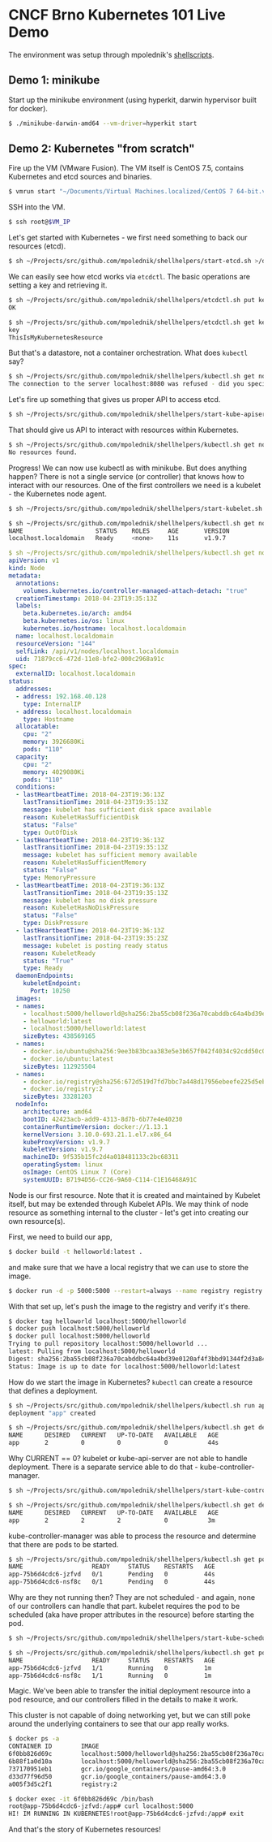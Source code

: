 # CNCF Brno Kubernetes 101 Live Demo

The environment was setup through mpolednik's [shellscripts](https://github.com/mpolednik/shellhelpers).

## Demo 1: minikube

Start up the minikube environment (using hyperkit, darwin hypervisor built for docker).

```bash
$ ./minikube-darwin-amd64 --vm-driver=hyperkit start
```

## Demo 2: Kubernetes "from scratch"

Fire up the VM (VMware Fusion). The VM itself is CentOS 7.5, contains Kubernetes and etcd sources and binaries.

```bash
$ vmrun start "~/Documents/Virtual Machines.localized/CentOS 7 64-bit.vmwarevm/CentOS 7 64-bit.vmx" nogui
```

SSH into the VM.

```bash
$ ssh root@$VM_IP
```

Let's get started with Kubernetes - we first need something to back our resources (etcd).

```bash
$ sh ~/Projects/src/github.com/mpolednik/shellhelpers/start-etcd.sh >/dev/null 2>&1 &
```

We can easily see how etcd works via `etcdctl`. The basic operations are setting a key and retrieving it.

```bash
$ sh ~/Projects/src/github.com/mpolednik/shellhelpers/etcdctl.sh put key ThisIsMyKubernetesResource
OK

$ sh ~/Projects/src/github.com/mpolednik/shellhelpers/etcdctl.sh get key
key
ThisIsMyKubernetesResource
```

But that's a datastore, not a container orchestration. What does `kubectl` say?

```bash
$ sh ~/Projects/src/github.com/mpolednik/shellhelpers/kubectl.sh get nodes
The connection to the server localhost:8080 was refused - did you specify the right host or port?
```

Let's fire up something that gives us proper API to access etcd.

```bash
$ sh ~/Projects/src/github.com/mpolednik/shellhelpers/start-kube-apiserver.sh >/dev/null 2>&1 &
```

That should give us API to interact with resources within Kubernetes.

```bash
$ sh ~/Projects/src/github.com/mpolednik/shellhelpers/kubectl.sh get nodes
No resources found.
```

Progress! We can now use kubectl as with minikube. But does anything happen? There is not a single service (or controller) that knows how to interact with our resources. One of the first controllers we need is a kubelet - the Kubernetes node agent.

```bash
$ sh ~/Projects/src/github.com/mpolednik/shellhelpers/start-kubelet.sh >/dev/null 2>&1 &
```

```bash
$ sh ~/Projects/src/github.com/mpolednik/shellhelpers/kubectl.sh get nodes
NAME                    STATUS    ROLES     AGE       VERSION
localhost.localdomain   Ready     <none>    11s       v1.9.7
```

```yaml
$ sh ~/Projects/src/github.com/mpolednik/shellhelpers/kubectl.sh get nodes localhost.localdomain -o yaml
apiVersion: v1
kind: Node
metadata:
  annotations:
    volumes.kubernetes.io/controller-managed-attach-detach: "true"
  creationTimestamp: 2018-04-23T19:35:13Z
  labels:
    beta.kubernetes.io/arch: amd64
    beta.kubernetes.io/os: linux
    kubernetes.io/hostname: localhost.localdomain
  name: localhost.localdomain
  resourceVersion: "144"
  selfLink: /api/v1/nodes/localhost.localdomain
  uid: 71879cc6-472d-11e8-bfe2-000c2968a91c
spec:
  externalID: localhost.localdomain
status:
  addresses:
  - address: 192.168.40.128
    type: InternalIP
  - address: localhost.localdomain
    type: Hostname
  allocatable:
    cpu: "2"
    memory: 3926680Ki
    pods: "110"
  capacity:
    cpu: "2"
    memory: 4029080Ki
    pods: "110"
  conditions:
  - lastHeartbeatTime: 2018-04-23T19:36:13Z
    lastTransitionTime: 2018-04-23T19:35:13Z
    message: kubelet has sufficient disk space available
    reason: KubeletHasSufficientDisk
    status: "False"
    type: OutOfDisk
  - lastHeartbeatTime: 2018-04-23T19:36:13Z
    lastTransitionTime: 2018-04-23T19:35:13Z
    message: kubelet has sufficient memory available
    reason: KubeletHasSufficientMemory
    status: "False"
    type: MemoryPressure
  - lastHeartbeatTime: 2018-04-23T19:36:13Z
    lastTransitionTime: 2018-04-23T19:35:13Z
    message: kubelet has no disk pressure
    reason: KubeletHasNoDiskPressure
    status: "False"
    type: DiskPressure
  - lastHeartbeatTime: 2018-04-23T19:36:13Z
    lastTransitionTime: 2018-04-23T19:35:23Z
    message: kubelet is posting ready status
    reason: KubeletReady
    status: "True"
    type: Ready
  daemonEndpoints:
    kubeletEndpoint:
      Port: 10250
  images:
  - names:
    - localhost:5000/helloworld@sha256:2ba55cb08f236a70cabddbc64a4bd39e0120af4f3bbd91344f2d3a84309eeba1
    - helloworld:latest
    - localhost:5000/helloworld:latest
    sizeBytes: 438569165
  - names:
    - docker.io/ubuntu@sha256:9ee3b83bcaa383e5e3b657f042f4034c92cdd50c03f73166c145c9ceaea9ba7c
    - docker.io/ubuntu:latest
    sizeBytes: 112925504
  - names:
    - docker.io/registry@sha256:672d519d7fd7bbc7a448d17956ebeefe225d5eb27509d8dc5ce67ecb4a0bce54
    - docker.io/registry:2
    sizeBytes: 33281203
  nodeInfo:
    architecture: amd64
    bootID: 42423acb-add9-4313-8d7b-6b77e4e40230
    containerRuntimeVersion: docker://1.13.1
    kernelVersion: 3.10.0-693.21.1.el7.x86_64
    kubeProxyVersion: v1.9.7
    kubeletVersion: v1.9.7
    machineID: 9f535b15fc2d4a018481133c2bc68311
    operatingSystem: linux
    osImage: CentOS Linux 7 (Core)
    systemUUID: B7194D56-CC26-9A60-C114-C1E16468A91C
```

Node is our first resource. Note that it is created and maintained by Kubelet itself, but may be extended through Kubelet APIs. We may think of node resource as something internal to the cluster - let's get into creating our own resource(s).

First, we need to build our app,

```bash
$ docker build -t helloworld:latest .
```

and make sure that we have a local registry that we can use to store the image.

```bash
$ docker run -d -p 5000:5000 --restart=always --name registry registry:2
```

With that set up, let's push the image to the registry and verify it's there.

```bash
$ docker tag helloworld localhost:5000/helloworld
$ docker push localhost:5000/helloworld
$ docker pull localhost:5000/helloworld
Trying to pull repository localhost:5000/helloworld ...
latest: Pulling from localhost:5000/helloworld
Digest: sha256:2ba55cb08f236a70cabddbc64a4bd39e0120af4f3bbd91344f2d3a84309eeba1
Status: Image is up to date for localhost:5000/helloworld:latest
```

How do we start the image in Kubernetes? `kubectl` can create a resource that defines a deployment.

```bash
$ sh ~/Projects/src/github.com/mpolednik/shellhelpers/kubectl.sh run app --image=localhost:5000/helloworld:latest --replicas=2 --port=80
deployment "app" created
```

```bash
$ sh ~/Projects/src/github.com/mpolednik/shellhelpers/kubectl.sh get deployments
NAME      DESIRED   CURRENT   UP-TO-DATE   AVAILABLE   AGE
app       2         0         0            0           44s
```

Why CURRENT == 0? kubelet or kube-api-server are not able to handle deployment. There is a separate service able to do that - kube-controller-manager.

```bash
$ sh ~/Projects/src/github.com/mpolednik/shellhelpers/start-kube-controller-manager.sh >/dev/null 2>&1 &
```

```bash
$ sh ~/Projects/src/github.com/mpolednik/shellhelpers/kubectl.sh get deployments
NAME      DESIRED   CURRENT   UP-TO-DATE   AVAILABLE   AGE
app       2         2         2            0           3m
```

kube-controller-manager was able to process the resource and determine that there are pods to be started.

```bash
$ sh ~/Projects/src/github.com/mpolednik/shellhelpers/kubectl.sh get pods
NAME                   READY     STATUS    RESTARTS   AGE
app-75b6d4cdc6-jzfvd   0/1       Pending   0          44s
app-75b6d4cdc6-nsf8c   0/1       Pending   0          44s
```

Why are they not running then? They are not scheduled - and again, none of our controllers can handle that part. kubelet requires the pod to be scheduled (aka have proper attributes in the resource) before starting the pod.

```bash
$ sh ~/Projects/src/github.com/mpolednik/shellhelpers/start-kube-scheduler.sh >/dev/null 2>&1 &
```

```bash
$ sh ~/Projects/src/github.com/mpolednik/shellhelpers/kubectl.sh get pods
NAME                   READY     STATUS    RESTARTS   AGE
app-75b6d4cdc6-jzfvd   1/1       Running   0          1m
app-75b6d4cdc6-nsf8c   1/1       Running   0          1m
```

Magic. We've been able to transfer the initial deployment resource into a pod resource, and our controllers filled in the details to make it work.

This cluster is not capable of doing networking yet, but we can still poke around the underlying containers to see that our app really works.

```bash
$ docker ps -a
CONTAINER ID        IMAGE                                                                                               COMMAND                  CREATED             STATUS              PORTS                    NAMES
6f0bb826d69c        localhost:5000/helloworld@sha256:2ba55cb08f236a70cabddbc64a4bd39e0120af4f3bbd91344f2d3a84309eeba1   "python app.py"          49 seconds ago      Up 48 seconds                                k8s_app_app-75b6d4cdc6-jzfvd_default_aa8085b6-472e-11e8-bfe2-000c2968a91c_0
6b88f1a0d10a        localhost:5000/helloworld@sha256:2ba55cb08f236a70cabddbc64a4bd39e0120af4f3bbd91344f2d3a84309eeba1   "python app.py"          49 seconds ago      Up 48 seconds                                k8s_app_app-75b6d4cdc6-nsf8c_default_aa80e204-472e-11e8-bfe2-000c2968a91c_0
737170951eb1        gcr.io/google_containers/pause-amd64:3.0                                                            "/pause"                 50 seconds ago      Up 49 seconds                                k8s_POD_app-75b6d4cdc6-jzfvd_default_aa8085b6-472e-11e8-bfe2-000c2968a91c_0
d33d77f96d50        gcr.io/google_containers/pause-amd64:3.0                                                            "/pause"                 50 seconds ago      Up 49 seconds                                k8s_POD_app-75b6d4cdc6-nsf8c_default_aa80e204-472e-11e8-bfe2-000c2968a91c_0
a005f3d5c2f1        registry:2                                                                                          "/entrypoint.sh /e..."   5 hours ago         Up 25 minutes       0.0.0.0:5000->5000/tcp   registry

$ docker exec -it 6f0bb826d69c /bin/bash
root@app-75b6d4cdc6-jzfvd:/app# curl localhost:5000
HI! IM RUNNING IN KUBERNETES!root@app-75b6d4cdc6-jzfvd:/app# exit
```

And that's the story of Kubernetes resources!
